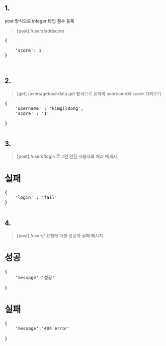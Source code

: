 ## 1.
post 방식으로 integer 타입 점수 등록
>[post] /users/addscore
<pre>
{
     
    'score': 1
}


</pre>

## 2.
> [get] /users/getuserdata
get 방식으로 유저의 username과 score 가져오기
<pre>
{
    'username' : 'kimgildong',
    'score' : '1'

}

</pre>

## 3.
> [post] /users/login
로그인 안된 사용자의 에러 메세지
# 실패
<pre>
{
    'login' : 'fail'
}

</pre>

## 4.
>[post] /users/
요청에 대한 성공과 실패 메시지
# 성공
<pre>
{
    'message':'성공'

}
</pre>

# 실패
<pre>
{
    'message':'404 error'

}
</pre>